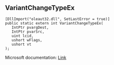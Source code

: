 ## VariantChangeTypeEx

```
[DllImport("oleaut32.dll", SetLastError = true)]
public static extern int VariantChangeTypeEx(
   IntPtr pvargDest,
   IntPtr pvarSrc,
   uint lcid,
   ushort wFlags,
   ushort vt
);
```

Microsoft documentation: [Link](https://docs.microsoft.com/en-us/windows/win32/api/oleauto/nf-oleauto-variantchangetypeex)
